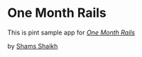 # One Month Rails

This is pint sample app for 
[*One Month Rails*](http://onemonthrails.com)

by [Shams Shaikh](http://www.eglenlabs.com)